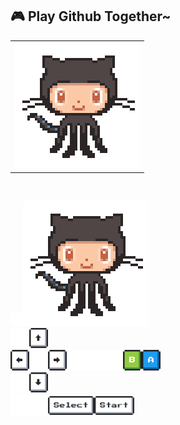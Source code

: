 <!-- <pre>
      ___           ___           ___       ___       ___
     /\__\         /\  \         /\__\     /\__\     /\  \
    /:/  /        /::\  \       /:/  /    /:/  /    /::\  \
   /:/__/        /:/\:\  \     /:/  /    /:/  /    /:/\:\  \
  /::\  \ ___   /::\~\:\  \   /:/  /    /:/  /    /:/  \:\  \
 /:/\:\  /\__\ /:/\:\ \:\__\ /:/__/    /:/__/    /:/__/ \:\__\
 \/__\:\/:/  / \:\~\:\ \/__/ \:\  \    \:\  \    \:\  \ /:/  /
      \::/  /   \:\ \:\__\    \:\  \    \:\  \    \:\  /:/  /
      /:/  /     \:\ \/__/     \:\  \    \:\  \    \:\/:/  /
     /:/  /       \:\__\        \:\__\    \:\__\    \::/  /
     \/__/         \/__/         \/__/     \/__/     \/__/

<strong><img src="./assets/glasses.gif" width="30"/> Welcome~ </strong>
</pre> -->

## 🎮 Play Github Together~

<table>
<tr>
    <th><img src="https://github.com/0xbul1/0xbul1/blob/master/assets/profile.gif?raw=true"/></th>
  </tr>
</table>
<br>

<img src="./assets/blank.png" width="20"/><img src="https://github.com/0xbul1/0xbul1/blob/master/assets/profile.gif?raw=true"/>
<br>
<img src="./assets/blank.png" width="30"/><img src="./assets/up.png" width="30"/>
<br><img src="./assets/left.png" width="30"/><img src="./assets/blank.png" width="30"/><img src="./assets/right.png" width="30"/><img src="./assets/blank.png" width="30"/><img src="./assets/blank.png" width="30"/><img src="./assets/blank.png" width="30"/><img src="./assets/B.png" width="30"/><img src="./assets/A.png" width="30"/>
<br><img src="./assets/blank.png" width="30"/><img src="./assets/down.png" width="30"/>
<br><img src="./assets/blank.png" width="30"/><img src="./assets/blank.png" width="30"/><img src="./assets/select.png" height="30"/><img src="./assets/start.png" height="30" />
